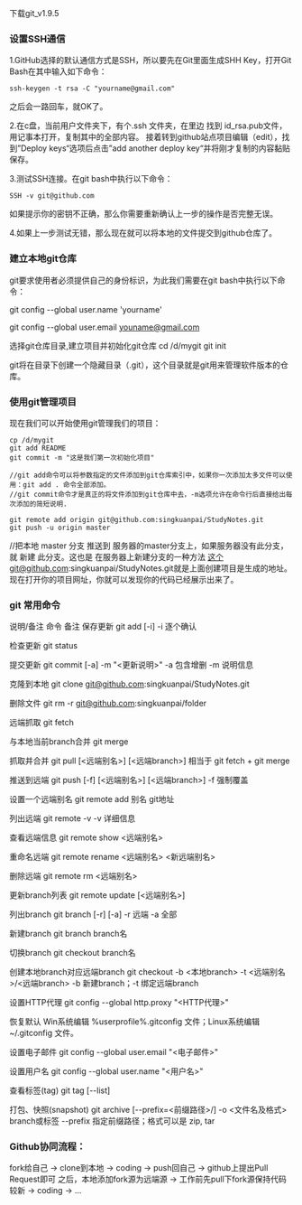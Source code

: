 下载git_v1.9.5

### 设置SSH通信
1.GitHub选择的默认通信方式是SSH，所以要先在Git里面生成SHH Key，打开Git Bash在其中输入如下命令：
```
ssh-keygen -t rsa -C "yourname@gmail.com"
```
之后会一路回车，就OK了。

2.在c盘，当前用户文件夹下，有个.ssh 文件夹，在里边 找到 id_rsa.pub文件，用记事本打开，复制其中的全部内容。
接着转到github站点项目编辑（edit），找到”Deploy keys“选项后点击”add another deploy key“并将刚才复制的内容黏贴保存。

3.测试SSH连接。在git bash中执行以下命令：
```
SSH -v git@github.com
```

如果提示你的密钥不正确，那么你需要重新确认上一步的操作是否完整无误。

4.如果上一步测试无错，那么现在就可以将本地的文件提交到github仓库了。 

### 建立本地git仓库
git要求使用者必须提供自己的身份标识，为此我们需要在git bash中执行以下命令：

git config --global user.name 'yourname'

git config --global user.email youname@gmail.com

选择git仓库目录,建立项目并初始化git仓库
cd /d/mygit
git init

git将在目录下创建一个隐藏目录（.git），这个目录就是git用来管理软件版本的仓库。


### 使用git管理项目

现在我们可以开始使用git管理我们的项目：
```
cp /d/mygit
git add README 
git commit -m "这是我们第一次初始化项目"

//git add命令可以将参数指定的文件添加到git仓库索引中，如果你一次添加太多文件可以使用：git add . 命令全部添加。
//git commit命令才是真正的将文件添加到git仓库中去，-m选项允许在命令行后直接给出每次添加的简短说明.

git remote add origin git@github.com:singkuanpai/StudyNotes.git
git push -u origin master 
```
//把本地 master 分支 推送到 服务器的master分支上，如果服务器没有此分支，就 新建 此分支。这也是 在服务器上新建分支的一种方法
这个git@github.com:singkuanpai/StudyNotes.git就是上面创建项目是生成的地址。现在打开你的项目网址，你就可以发现你的代码已经展示出来了。

### git 常用命令
说明/备注	命令	备注
保存更新	git add [-i]	-i 逐个确认

检查更新	git status	

提交更新	git commit [-a] -m "<更新说明>"	-a 包含增删 -m 说明信息

克隆到本地	git clone   git@github.com:singkuanpai/StudyNotes.git

删除文件    git rm -r  git@github.com:singkuanpai/folder

远端抓取	git fetch	

与本地当前branch合并	git merge	

抓取并合并	git pull [<远端别名>] [<远端branch>] 相当于 git fetch + git merge

推送到远端	git push [-f] [<远端别名>] [<远端branch>] -f 强制覆盖

设置一个远端别名	git remote add 别名 git地址	

列出远端	git remote -v	-v 详细信息

查看远端信息	git remote show <远端别名>	

重命名远端	git remote rename <远端别名> <新远端别名>

删除远端	git remote rm <远端别名>	

更新branch列表	git remote update [<远端别名>]	

列出branch	git branch [-r] [-a]	-r 远端 -a 全部

新建branch	git branch branch名

切换branch	git checkout branch名

创建本地branch对应远端branch	git checkout -b <本地branch> -t <远端别名>/<远端branch> -b 新建branch；-t 绑定远端branch

设置HTTP代理	git config --global http.proxy "<HTTP代理>"

恢复默认	Win系统编辑 %userprofile%\.gitconfig 文件；Linux系统编辑 ~/.gitconfig 文件。

设置电子邮件	git config --global user.email "<电子邮件>"

设置用户名	git config --global user.name "<用户名>"

查看标签(tag)	git tag [--list]

打包、快照(snapshot)	git archive [--prefix=<前缀路径>/] -o <文件名及格式> branch或标签 --prefix 指定前缀路径；格式可以是 zip, tar

### Github协同流程：
fork给自己 → clone到本地 → coding → push回自己 → github上提出Pull Request即可
之后，本地添加fork源为远端源 → 工作前先pull下fork源保持代码较新 → coding → ...

